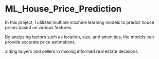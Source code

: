 # ML_House_Price_Prediction

In this project, I utilized multiple machine learning models to predict house prices based on various features. 

By analyzing factors such as location, size, and amenities, the models can provide accurate price estimations, 

aiding buyers and sellers in making informed real estate decisions.
